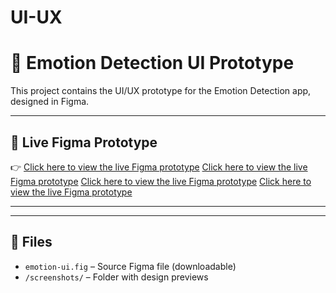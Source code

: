 # UI-UX
# 🎨 Emotion Detection UI Prototype

This project contains the UI/UX prototype for the Emotion Detection app, designed in Figma.

---

## 🔗 Live Figma Prototype

👉 [Click here to view the live Figma prototype](https://www.figma.com/proto/TDydidrEYlw7w67kiZtFh5/Untitled?node-id=1-3&starting-point-node-id=1%3A3&t=KxgIU810bgW7jD8c-1)
[Click here to view the live Figma prototype](https://www.figma.com/proto/TDydidrEYlw7w67kiZtFh5/Untitled?node-id=1-3&t=aBJj86UBuCvqeukH-1)
[Click here to view the live Figma prototype](https://www.figma.com/proto/sROLGeV90vOmguxeQEH7pa/Untitled?node-id=12-3&starting-point-node-id=12%3A3&t=USOFQxgWDth1Ybnm-1)
[Click here to view the live Figma prototype](https://www.figma.com/design/sROLGeV90vOmguxeQEH7pa/Untitled?t=5SQrYyxUN1lzL9at-1)


---



---

## 📁 Files

- `emotion-ui.fig` – Source Figma file (downloadable)
- `/screenshots/` – Folder with design previews
